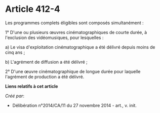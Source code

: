 # Article 412-4

Les programmes complets éligibles sont composés simultanément : 

1° D'une ou plusieurs œuvres cinématographiques de courte durée, à l'exclusion des vidéomusiques, pour lesquelles : 

a) Le visa d'exploitation cinématographique a été délivré depuis moins de cinq ans ; 

b) L'agrément de diffusion a été délivré ; 

2° D'une œuvre cinématographique de longue durée pour laquelle l'agrément de production a été délivré.

**Liens relatifs à cet article**

_Créé par_:

  - Délibération n°2014/CA/11 du 27 novembre 2014 - art., v. init.
